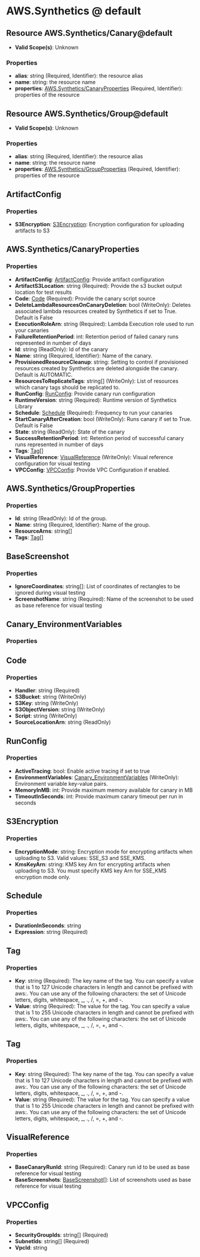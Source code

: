 # AWS.Synthetics @ default

## Resource AWS.Synthetics/Canary@default
* **Valid Scope(s)**: Unknown
### Properties
* **alias**: string (Required, Identifier): the resource alias
* **name**: string: the resource name
* **properties**: [AWS.Synthetics/CanaryProperties](#awssyntheticscanaryproperties) (Required, Identifier): properties of the resource

## Resource AWS.Synthetics/Group@default
* **Valid Scope(s)**: Unknown
### Properties
* **alias**: string (Required, Identifier): the resource alias
* **name**: string: the resource name
* **properties**: [AWS.Synthetics/GroupProperties](#awssyntheticsgroupproperties) (Required, Identifier): properties of the resource

## ArtifactConfig
### Properties
* **S3Encryption**: [S3Encryption](#s3encryption): Encryption configuration for uploading artifacts to S3

## AWS.Synthetics/CanaryProperties
### Properties
* **ArtifactConfig**: [ArtifactConfig](#artifactconfig): Provide artifact configuration
* **ArtifactS3Location**: string (Required): Provide the s3 bucket output location for test results
* **Code**: [Code](#code) (Required): Provide the canary script source
* **DeleteLambdaResourcesOnCanaryDeletion**: bool (WriteOnly): Deletes associated lambda resources created by Synthetics if set to True. Default is False
* **ExecutionRoleArn**: string (Required): Lambda Execution role used to run your canaries
* **FailureRetentionPeriod**: int: Retention period of failed canary runs represented in number of days
* **Id**: string (ReadOnly): Id of the canary
* **Name**: string (Required, Identifier): Name of the canary.
* **ProvisionedResourceCleanup**: string: Setting to control if provisioned resources created by Synthetics are deleted alongside the canary. Default is AUTOMATIC.
* **ResourcesToReplicateTags**: string[] (WriteOnly): List of resources which canary tags should be replicated to.
* **RunConfig**: [RunConfig](#runconfig): Provide canary run configuration
* **RuntimeVersion**: string (Required): Runtime version of Synthetics Library
* **Schedule**: [Schedule](#schedule) (Required): Frequency to run your canaries
* **StartCanaryAfterCreation**: bool (WriteOnly): Runs canary if set to True. Default is False
* **State**: string (ReadOnly): State of the canary
* **SuccessRetentionPeriod**: int: Retention period of successful canary runs represented in number of days
* **Tags**: [Tag](#tag)[]
* **VisualReference**: [VisualReference](#visualreference) (WriteOnly): Visual reference configuration for visual testing
* **VPCConfig**: [VPCConfig](#vpcconfig): Provide VPC Configuration if enabled.

## AWS.Synthetics/GroupProperties
### Properties
* **Id**: string (ReadOnly): Id of the group.
* **Name**: string (Required, Identifier): Name of the group.
* **ResourceArns**: string[]
* **Tags**: [Tag](#tag)[]

## BaseScreenshot
### Properties
* **IgnoreCoordinates**: string[]: List of coordinates of rectangles to be ignored during visual testing
* **ScreenshotName**: string (Required): Name of the screenshot to be used as base reference for visual testing

## Canary_EnvironmentVariables
### Properties

## Code
### Properties
* **Handler**: string (Required)
* **S3Bucket**: string (WriteOnly)
* **S3Key**: string (WriteOnly)
* **S3ObjectVersion**: string (WriteOnly)
* **Script**: string (WriteOnly)
* **SourceLocationArn**: string (ReadOnly)

## RunConfig
### Properties
* **ActiveTracing**: bool: Enable active tracing if set to true
* **EnvironmentVariables**: [Canary_EnvironmentVariables](#canaryenvironmentvariables) (WriteOnly): Environment variable key-value pairs.
* **MemoryInMB**: int: Provide maximum memory available for canary in MB
* **TimeoutInSeconds**: int: Provide maximum canary timeout per run in seconds

## S3Encryption
### Properties
* **EncryptionMode**: string: Encryption mode for encrypting artifacts when uploading to S3. Valid values: SSE_S3 and SSE_KMS.
* **KmsKeyArn**: string: KMS key Arn for encrypting artifacts when uploading to S3. You must specify KMS key Arn for SSE_KMS encryption mode only.

## Schedule
### Properties
* **DurationInSeconds**: string
* **Expression**: string (Required)

## Tag
### Properties
* **Key**: string (Required): The key name of the tag. You can specify a value that is 1 to 127 Unicode characters in length and cannot be prefixed with aws:. You can use any of the following characters: the set of Unicode letters, digits, whitespace, _, ., /, =, +, and -. 
* **Value**: string (Required): The value for the tag. You can specify a value that is 1 to 255 Unicode characters in length and cannot be prefixed with aws:. You can use any of the following characters: the set of Unicode letters, digits, whitespace, _, ., /, =, +, and -. 

## Tag
### Properties
* **Key**: string (Required): The key name of the tag. You can specify a value that is 1 to 127 Unicode characters in length and cannot be prefixed with aws:. You can use any of the following characters: the set of Unicode letters, digits, whitespace, _, ., /, =, +, and -. 
* **Value**: string (Required): The value for the tag. You can specify a value that is 1 to 255 Unicode characters in length and cannot be prefixed with aws:. You can use any of the following characters: the set of Unicode letters, digits, whitespace, _, ., /, =, +, and -. 

## VisualReference
### Properties
* **BaseCanaryRunId**: string (Required): Canary run id to be used as base reference for visual testing
* **BaseScreenshots**: [BaseScreenshot](#basescreenshot)[]: List of screenshots used as base reference for visual testing

## VPCConfig
### Properties
* **SecurityGroupIds**: string[] (Required)
* **SubnetIds**: string[] (Required)
* **VpcId**: string

